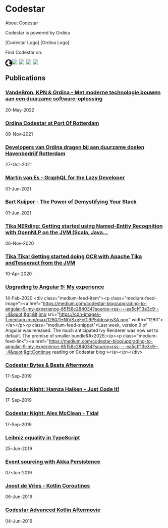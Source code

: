 # Codestar
About Codestar

Codestar is powered by Ordina

[Codestar Logo] [Ordina Logo]

Find Codestar on:

[<img align="left" width="22px" src="https://raw.githubusercontent.com/iconic/open-iconic/master/svg/globe.svg" />](https://code-star.github.io)
[<img align="left" width="22px" src="https://cdn.jsdelivr.net/npm/simple-icons@v3/icons/github.svg" />](https://github.com/code-star)
[<img align="left" width="22px" src="https://cdn.jsdelivr.net/npm/simple-icons@v3/icons/youtube.svg" />](https://www.youtube.com/c/codestar)
[<img align="left" width="22px" src="https://cdn.jsdelivr.net/npm/simple-icons@v3/icons/twitter.svg" />](https://twitter.com/Codestar_nl)
[<img align="left" width="22px" src="https://cdn.jsdelivr.net/npm/simple-icons@v3/icons/linkedin.svg" />](https://www.linkedin.com/company/codestar-powered-by-ordina/)
<br />

## Publications
<!-- BLOG-POST-LIST:START -->
### [VandeBron, KPN &amp; Ordina - Met moderne technologie bouwen aan een duurzame software-oplossing](https://www.youtube.com/watch?v=v8rFXbLV03Q)
 20-May-2022 
  

### [Ordina Codestar at Port Of Rotterdam](https://www.youtube.com/watch?v=yWV1eOozlOQ)
 09-Nov-2021 
  

### [Developers van Ordina dragen bij aan duurzame doelen Havenbedrijf Rotterdam](https://www.youtube.com/watch?v=tSesmVPwKZk)
 27-Oct-2021 
  

### [Martin van Es - GraphQL for the Lazy Developer](https://www.youtube.com/watch?v=EaQt031BByw)
 01-Jun-2021 
  

### [Bart Kuijper - The Power of Demystifying Your Stack](https://www.youtube.com/watch?v=Uq5Y080Por0)
 01-Jun-2021 
  

### [Tika NERding: Getting started using Named-Entity Recognition with OpenNLP on the JVM &lpar;Scala, Java…](https://medium.com/codestar-blog/tika-nerding-getting-started-using-named-entity-recognition-with-opennlp-on-the-jvm-scala-java-befc396d6dc5?source=rss----ea5cff13e3c9---4)
 06-Nov-2020 
  

### [Tika Tika! Getting started doing OCR with Apache Tika andTesseract from the JVM](https://medium.com/codestar-blog/tika-tika-getting-started-doing-ocr-with-apache-tika-andtesseract-from-the-jvm-f5d2bfe9b397?source=rss----ea5cff13e3c9---4)
 10-Apr-2020 
  

### [Upgrading to Angular 9: My experience](https://medium.com/codestar-blog/upgrading-to-angular-9-my-experience-65158c284034?source=rss----ea5cff13e3c9---4)
 14-Feb-2020 
 &lt;div class=&quot;medium-feed-item&quot;&gt;&lt;p class=&quot;medium-feed-image&quot;&gt;&lt;a href=&quot;https://medium.com/codestar-blog/upgrading-to-angular-9-my-experience-65158c284034?source=rss----ea5cff13e3c9---4&quot;&gt;&lt;img src=&quot;https://cdn-images-1.medium.com/max/1280/1*NtVSxnFcGi9P5ddosigsSA.png&quot; width=&quot;1280&quot;&gt;&lt;/a&gt;&lt;/p&gt;&lt;p class=&quot;medium-feed-snippet&quot;&gt;Last week, version 9 of Angular was released. The much anticipated Ivy Renderer was now set to default. The promise of smaller bundle&amp;#x2026;&lt;/p&gt;&lt;p class=&quot;medium-feed-link&quot;&gt;&lt;a href=&quot;https://medium.com/codestar-blog/upgrading-to-angular-9-my-experience-65158c284034?source=rss----ea5cff13e3c9---4&quot;&gt;Continue reading on Codestar blog »&lt;/a&gt;&lt;/p&gt;&lt;/div&gt; 

### [Codestar Bytes &amp; Beats Aftermovie](https://www.youtube.com/watch?v=TMIjgaVGO0s)
 17-Sep-2019 
  

### [Codestar Night: Hamza Haiken - Just Code It!](https://www.youtube.com/watch?v=UtMR0K9v-vw)
 17-Sep-2019 
  

### [Codestar Night: Alex McClean - Tidal](https://www.youtube.com/watch?v=z5IbxA2AK-8)
 17-Sep-2019 
  

### [Leibniz equality in TypeScript](https://medium.com/codestar-blog/leibniz-equality-in-typescript-2aeff1303749?source=rss----ea5cff13e3c9---4)
 25-Jun-2019 
  

### [Event sourcing with Akka Persistence](https://medium.com/codestar-blog/event-sourcing-with-akka-persistence-6a3f4b167852?source=rss----ea5cff13e3c9---4)
 07-Jun-2019 
  

### [Joost de Vries - Kotlin Coroutines](https://www.youtube.com/watch?v=XtBw_dpX5NM)
 06-Jun-2019 
  

### [Codestar Advanced Kotlin Aftermovie](https://www.youtube.com/watch?v=8KMrTgv32W8)
 04-Jun-2019 
  
<!-- BLOG-POST-LIST:END -->
